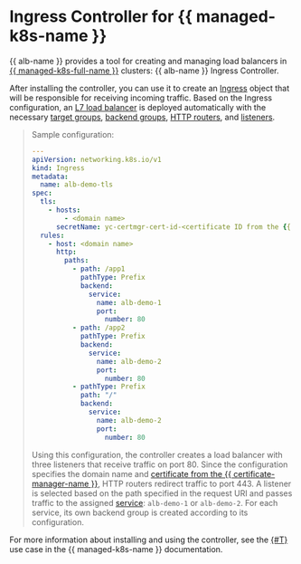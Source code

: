 # Ingress Controller for {{ managed-k8s-name }}

{{ alb-name }} provides a tool for creating and managing load balancers in [{{ managed-k8s-full-name }}](../../managed-kubernetes/concepts/index.md#kubernetes-cluster) clusters: {{ alb-name }} Ingress Controller.

After installing the controller, you can use it to create an [Ingress](https://kubernetes.io/docs/concepts/services-networking/ingress/) object that will be responsible for receiving incoming traffic. Based on the Ingress configuration, an [L7 load balancer](../concepts/application-load-balancer.md) is deployed automatically with the necessary [target groups](../concepts/target-group.md), [backend groups](../concepts/backend-group.md), [HTTP routers](../concepts/http-router.md), and [listeners](../concepts/application-load-balancer.md#listener).

> Sample configuration:
> 
> ```yaml
> ---
> apiVersion: networking.k8s.io/v1
> kind: Ingress
> metadata:
>   name: alb-demo-tls
> spec:
>   tls:
>     - hosts:
>         - <domain name>
>       secretName: yc-certmgr-cert-id-<certificate ID from the {{ certificate-manager-name }}>
>   rules:
>     - host: <domain name>
>       http:
>         paths:
>           - path: /app1
>             pathType: Prefix
>             backend:
>               service:
>                 name: alb-demo-1
>                 port:
>                   number: 80
>           - path: /app2
>             pathType: Prefix
>             backend:
>               service:
>                 name: alb-demo-2
>                 port:
>                   number: 80
>           - pathType: Prefix
>             path: "/"
>             backend:
>               service:
>                 name: alb-demo-2
>                 port:
>                   number: 80
> ```
> 
> Using this configuration, the controller creates a load balancer with three listeners that receive traffic on port 80. Since the configuration specifies the domain name and [certificate from the {{ certificate-manager-name }}](../../certificate-manager/concepts/index.md#types), HTTP routers redirect traffic to port 443. A listener is selected based on the path specified in the request URI and passes traffic to the assigned [service](../../managed-kubernetes/concepts/index.md#service): `alb-demo-1` or `alb-demo-2`. For each service, its own backend group is created according to its configuration.

For more information about installing and using the controller, see the [{#T}](../../managed-kubernetes/tutorials/alb-ingress-controller.md) use case in the {{ managed-k8s-name }} documentation.

